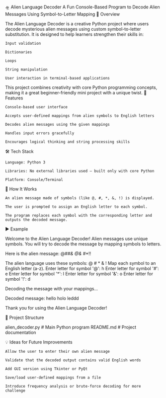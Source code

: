 🛸 Alien Language Decoder
A Fun Console-Based Program to Decode Alien Messages Using Symbol-to-Letter Mapping
📘 Overview

The Alien Language Decoder is a creative Python project where users decode mysterious alien messages using custom symbol-to-letter substitution. It is designed to help learners strengthen their skills in:

    Input validation

    Dictionaries

    Loops

    String manipulation

    User interaction in terminal-based applications

This project combines creativity with core Python programming concepts, making it a great beginner-friendly mini project with a unique twist.
🎯 Features

    Console-based user interface

    Accepts user-defined mappings from alien symbols to English letters

    Decodes alien messages using the given mappings

    Handles input errors gracefully

    Encourages logical thinking and string processing skills

🛠️ Tech Stack

    Language: Python 3

    Libraries: No external libraries used – built only with core Python

    Platform: Console/Terminal

🧪 How It Works

    An alien message made of symbols (like @, #, *, &, !) is displayed.

    The user is prompted to assign an English letter to each symbol.

    The program replaces each symbol with the corresponding letter and outputs the decoded message.

▶️ Example

Welcome to the Alien Language Decoder!
Alien messages use unique symbols.
You will try to decode the message by mapping symbols to letters.

Here is the alien message:
@#*#& @&* #*!!

The alien language uses these symbols:
@ # * & !
Map each symbol to an English letter (a-z).
Enter letter for symbol '@': h
Enter letter for symbol '#': e
Enter letter for symbol '*': l
Enter letter for symbol '&': o
Enter letter for symbol '!': d

Decoding the message with your mappings...

Decoded message:
hello holo leddd

Thank you for using the Alien Language Decoder!

📁 Project Structure

alien_decoder.py       # Main Python program
README.md              # Project documentation

💡 Ideas for Future Improvements

    Allow the user to enter their own alien message

    Validate that the decoded output contains valid English words

    Add GUI version using Tkinter or PyQt

    Save/load user-defined mappings from a file

    Introduce frequency analysis or brute-force decoding for more challenge


